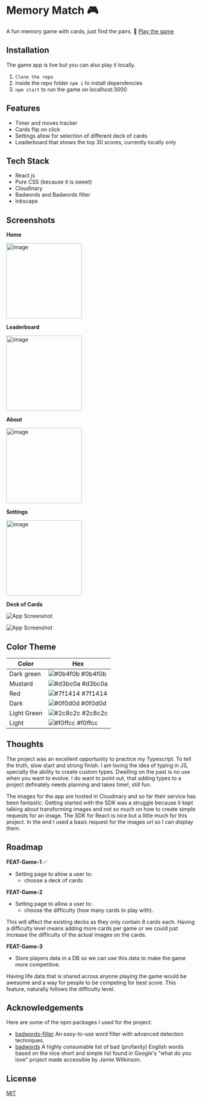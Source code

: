 # Memory Match :video_game:

A fun memory game with cards, just find the pairs. :balloon: [Play the game](https://webshuriken.github.io/memory-match/)

## Installation

The game app is live but you can also play it locally.

1. `Clone the repo`
2. inside the repo folder `npm i` to install dependencies
3. `npm start` to run the game on localhost:3000

## Features

- Timer and moves tracker
- Cards flip on click
- Settings allow for selection of different deck of cards
- Leaderboard that shows the top 30 scores, currently locally only

## Tech Stack

- React js
- Pure CSS (because it is sweet)
- Cloudinary
- Badwords and Badwords filter
- Inkscape

## Screenshots

**Home**

<img src="docs/screenshot_home.png" alt="image" width="200" height="auto">

**Leaderboard**

<img src="docs/screenshot_leaderboard.png" alt="image" width="200" height="auto">

**About**

<img src="docs/screenshot_about.png" alt="image" width="200" height="auto">

**Settings**

<img src="docs/screenshot_settings.png" alt="image" width="200" height="auto">

**Deck of Cards**

![App Screenshot](docs/screenshot.png)

![App Screenshot](docs/amy-hats-cards.png)


## Color Theme

| Color             | Hex                                                                |
| ----------------- | ------------------------------------------------------------------ |
| Dark green | ![#0b4f0b](https://via.placeholder.com/10/0b4f0b?text=+) #0b4f0b |
| Mustard | ![#d3bc0a](https://via.placeholder.com/10/d3bc0a?text=+) #d3bc0a |
| Red | ![#7f1414](https://via.placeholder.com/10/7f1414?text=+) #7f1414 |
| Dark | ![#0f0d0d](https://via.placeholder.com/10/0f0d0d?text=+) #0f0d0d |
| Light Green | ![#2c8c2c](https://via.placeholder.com/10/2c8c2c?text=+) #2c8c2c |
| Light | ![#f0ffcc](https://via.placeholder.com/10/f0ffcc?text=+) #f0ffcc |

## Thoughts

The project was an excellent opportunity to practice my Typescript. To tell the truth, slow start and strong finish. I am loving the idea of typing in JS, specially the ability to create custom types. Dwelling on the past is no use when you want to evolve. I do want to point out, that adding types to a project definately needs planning and takes time!, still fun.

The images for the app are hosted in Cloudinary and so far their service has been fantastic. Getting started with the SDK was a struggle because it kept talking about transforming images and not so much on how to create simple requests for an image. The SDK for React is nice but a little much for this project. In the end I used a basic request for the images url so I can display them.

## Roadmap

**FEAT-Game-1** ✅
- Setting page to allow a user to:
  - choose a deck of cards

**FEAT-Game-2**
- Setting page to allow a user to:
  - choose the difficulty (how many cards to play with).

This will affect the existing decks as they only contain 8 cards each. Having a difficulty level means adding more cards per game or we could just increase the difficulty of the actual images on the cards.

**FEAT-Game-3**
- Store players data in a DB so we can use this data to make the game more competitive.

Having life data that is shared across anyone playing the game would be awesome and a way for people to be competing for best score. This feature, naturally follows the difficulty level.

## Acknowledgements

Here are some of the npm packages I used for the project:

- [badwords-filter](https://www.npmjs.com/package/badwords-filter) An easy-to-use word filter with advanced detection techniques.
- [badwords](https://www.npmjs.com/package/badwords) A highly consumable list of bad (profanity) English words based on the nice short and simple list found in Google's "what do you love" project made accessible by Jamie Wilkinson.

## License

[MIT](https://choosealicense.com/licenses/mit/)
